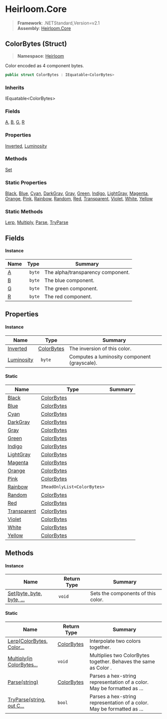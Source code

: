 # Heirloom.Core

> **Framework**: .NETStandard,Version=v2.1  
> **Assembly**: [Heirloom.Core][0]

## ColorBytes (Struct)

> **Namespace**: [Heirloom][0]

Color encoded as 4 component bytes.

```cs
public struct ColorBytes : IEquatable<ColorBytes>
```

### Inherits

IEquatable\<ColorBytes>

### Fields

[A][1], [B][2], [G][3], [R][4]

### Properties

[Inverted][5], [Luminosity][6]

### Methods

[Set][7]

### Static Properties

[Black][8], [Blue][9], [Cyan][10], [DarkGray][11], [Gray][12], [Green][13], [Indigo][14], [LightGray][15], [Magenta][16], [Orange][17], [Pink][18], [Rainbow][19], [Random][20], [Red][21], [Transparent][22], [Violet][23], [White][24], [Yellow][25]

### Static Methods

[Lerp][26], [Multiply][27], [Parse][28], [TryParse][29]

## Fields

#### Instance

| Name   | Type    | Summary                           |
|--------|---------|-----------------------------------|
| [A][1] | ` byte` | The alpha/transparency component. |
| [B][2] | ` byte` | The blue component.               |
| [G][3] | ` byte` | The green component.              |
| [R][4] | ` byte` | The red component.                |

## Properties

#### Instance

| Name            | Type             | Summary                                      |
|-----------------|------------------|----------------------------------------------|
| [Inverted][5]   | [ColorBytes][30] | The inversion of this color.                 |
| [Luminosity][6] | ` byte`          | Computes a luminosity component (grayscale). |

#### Static

| Name              | Type                        | Summary |
|-------------------|-----------------------------|---------|
| [Black][8]        | [ColorBytes][30]            |         |
| [Blue][9]         | [ColorBytes][30]            |         |
| [Cyan][10]        | [ColorBytes][30]            |         |
| [DarkGray][11]    | [ColorBytes][30]            |         |
| [Gray][12]        | [ColorBytes][30]            |         |
| [Green][13]       | [ColorBytes][30]            |         |
| [Indigo][14]      | [ColorBytes][30]            |         |
| [LightGray][15]   | [ColorBytes][30]            |         |
| [Magenta][16]     | [ColorBytes][30]            |         |
| [Orange][17]      | [ColorBytes][30]            |         |
| [Pink][18]        | [ColorBytes][30]            |         |
| [Rainbow][19]     | `IReadOnlyList<ColorBytes>` |         |
| [Random][20]      | [ColorBytes][30]            |         |
| [Red][21]         | [ColorBytes][30]            |         |
| [Transparent][22] | [ColorBytes][30]            |         |
| [Violet][23]      | [ColorBytes][30]            |         |
| [White][24]       | [ColorBytes][30]            |         |
| [Yellow][25]      | [ColorBytes][30]            |         |

## Methods

#### Instance

| Name                           | Return Type | Summary                            |
|--------------------------------|-------------|------------------------------------|
| [Set(byte, byte, byte, ...][7] | `void`      | Sets the components of this color. |

#### Static

| Name                            | Return Type      | Summary                                                                |
|---------------------------------|------------------|------------------------------------------------------------------------|
| [Lerp(ColorBytes, Color...][26] | [ColorBytes][30] | Interpolate two colors together.                                       |
| [Multiply(in ColorBytes...][27] | `void`           | Multiplies two ColorBytes together. Behaves the same as Color .        |
| [Parse(string)][28]             | [ColorBytes][30] | Parses a hex-string representation of a color. May be formatted as ... |
| [TryParse(string, out C...][29] | `bool`           | Parses a hex-string representation of a color. May be formatted as ... |

[0]: ../../Heirloom.Core.md
[1]: ColorBytes/A.md
[2]: ColorBytes/B.md
[3]: ColorBytes/G.md
[4]: ColorBytes/R.md
[5]: ColorBytes/Inverted.md
[6]: ColorBytes/Luminosity.md
[7]: ColorBytes/Set.md
[8]: ColorBytes/Black.md
[9]: ColorBytes/Blue.md
[10]: ColorBytes/Cyan.md
[11]: ColorBytes/DarkGray.md
[12]: ColorBytes/Gray.md
[13]: ColorBytes/Green.md
[14]: ColorBytes/Indigo.md
[15]: ColorBytes/LightGray.md
[16]: ColorBytes/Magenta.md
[17]: ColorBytes/Orange.md
[18]: ColorBytes/Pink.md
[19]: ColorBytes/Rainbow.md
[20]: ColorBytes/Random.md
[21]: ColorBytes/Red.md
[22]: ColorBytes/Transparent.md
[23]: ColorBytes/Violet.md
[24]: ColorBytes/White.md
[25]: ColorBytes/Yellow.md
[26]: ColorBytes/Lerp.md
[27]: ColorBytes/Multiply.md
[28]: ColorBytes/Parse.md
[29]: ColorBytes/TryParse.md
[30]: ColorBytes.md
